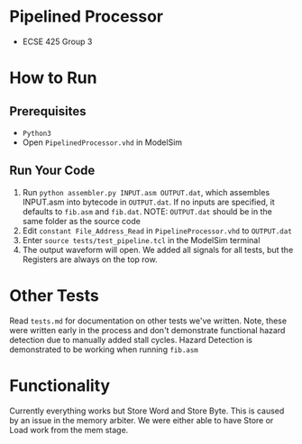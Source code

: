 Pipelined Processor
===================

- ECSE 425 Group 3

How to Run
==========

Prerequisites
-------------

- `Python3`
- Open `PipelinedProcessor.vhd` in ModelSim

Run Your Code
-------------

1. Run `python assembler.py INPUT.asm OUTPUT.dat`, which assembles INPUT.asm into
   bytecode in `OUTPUT.dat`. If no inputs are specified, it defaults to `fib.asm`
   and `fib.dat`. 
   NOTE: `OUTPUT.dat` should be in the same folder as the source code
2. Edit `constant File_Address_Read` in `PipelineProcessor.vhd` to `OUTPUT.dat`
3. Enter `source tests/test_pipeline.tcl` in the ModelSim terminal
4. The output waveform will open. We added all signals for all tests, but the 
   Registers are always on the top row.

Other Tests
===========

Read `tests.md` for documentation on other tests we've written. Note, these were
written early in the process and don't demonstrate functional hazard detection
due to manually added stall cycles. Hazard Detection is demonstrated to be 
working when running `fib.asm`

Functionality
=============

Currently everything works but Store Word and Store Byte. This is caused by an
issue in the memory arbiter. We were either able to have Store or Load work
from the mem stage.

